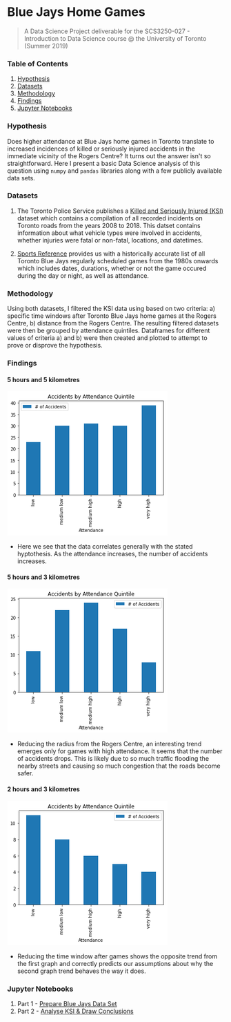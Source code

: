 # Blue Jays Home Games
> A Data Science Project deliverable for the SCS3250-027 - Introduction to Data Science course @ the University of Toronto (Summer 2019)

### Table of Contents
1. [Hypothesis](#hypothesis)
2. [Datasets](#datasets)
3. [Methodology](#methodology)
4. [Findings](#findings)
5. [Jupyter Notebooks](#jupyter-notebooks)

### Hypothesis
Does higher attendance at Blue Jays home games in Toronto translate to increased incidences of killed or seriously injured accidents in the immediate vicinity of the Rogers Centre? It turns out the answer isn't so straightforward. Here I present a basic Data Science analysis of this question using `numpy` and `pandas` libraries along with a few publicly available data sets.

### Datasets
1. The Toronto Police Service publishes a [Killed and Seriously Injured (KSI)](https://data.torontopolice.on.ca/datasets/9f05c21dea4c40458264cb3f1e2362b8_0) dataset which contains a compilation of all recorded incidents on Toronto roads from the years 2008 to 2018. This datset contains information about what vehicle types were involved in accidents, whether injuries were fatal or non-fatal, locations, and datetimes.

2. [Sports Reference](https://www.baseball-reference.com/teams/TOR/2018-schedule-scores.shtml) provides us with a historically accurate list of all Toronto Blue Jays regularly scheduled games from the 1980s onwards which includes dates, durations, whether or not the game occured during the day or night, as well as attendance.

### Methodology
Using both datasets, I filtered the KSI data using based on two criteria: a) specific time windows after Toronto Blue Jays home games at the Rogers Centre, b) distance from the Rogers Centre. The resulting filtered datasets were then be grouped by attendance quintiles. Dataframes for different values of criteria a) and b) were then created and plotted to attempt to prove or disprove the hypothesis.

### Findings

#### 5 hours and 5 kilometres
![5 hours x 5 km](5h5km.png)
- Here we see that the data correlates generally with the stated hyptothesis. As the attendance increases, the number of accidents increases.

#### 5 hours and 3 kilometres
![5 hours x 3 km](5h3km.png)
- Reducing the radius from the Rogers Centre, an interesting trend emerges only for games with high attendance. It seems that the number of accidents drops. This is likely due to so much traffic flooding the nearby streets and causing so much congestion that the roads become safer.

#### 2 hours and 3 kilometres
![2 hours x 3 km](2h3km.png)
- Reducing the time window after games shows the opposite trend from the first graph and correctly predicts our assumptions about why the second graph trend behaves the way it does. 

### Jupyter Notebooks
1) Part 1 - [Prepare Blue Jays Data Set](https://github.com/kcarmonamurphy/blue-jays-home-games/blob/master/Part%202%20-%20Analyse%20KSI%20%26%20Draw%20Conclusions.ipynb)
3) Part 2 - [Analyse KSI & Draw Conclusions](https://github.com/kcarmonamurphy/blue-jays-home-games/blob/master/Part%201%20-%20Prepare%20Blue%20Jays%20Data%20Set.ipynb)
